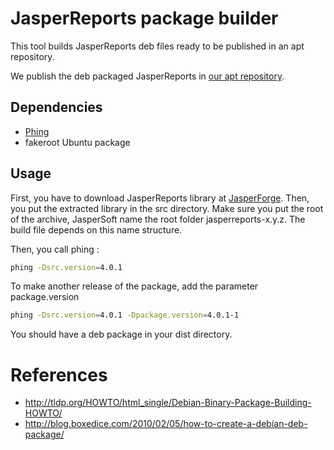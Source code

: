 # JasperReports package builder
This tool builds JasperReports deb files ready to be published in an apt repository.

We publish the deb packaged JasperReports in [our apt repository](http://repo.ada-consult.com).

## Dependencies

 * [Phing](http://www.phing.info)
 * fakeroot Ubuntu package

## Usage

First, you have to download JasperReports library at [JasperForge](http://www.jasperforge.org). Then, you put the extracted library in the src directory. Make sure you put the root of the archive, JasperSoft name the root folder jasperreports-x.y.z. The build file depends on this name structure.

Then, you call phing :

```bash
phing -Dsrc.version=4.0.1
```

To make another release of the package, add the parameter package.version

```bash
phing -Dsrc.version=4.0.1 -Dpackage.version=4.0.1-1
```

You should have a deb package in your dist directory.

# References
 * http://tldp.org/HOWTO/html_single/Debian-Binary-Package-Building-HOWTO/
 * http://blog.boxedice.com/2010/02/05/how-to-create-a-debian-deb-package/
